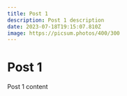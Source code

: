 ```yaml
---
title: Post 1
description: Post 1 description
date: 2023-07-18T19:15:07.810Z
image: https://picsum.photos/400/300
---
```


# Post 1

Post 1 content
